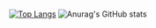 ###
[![Top Langs](https://github-readme-stats.vercel.app/api/top-langs/?username=SpensDee&langs_count=8&layout=compact)](https://github.com/anuraghazra/github-readme-stats)
![Anurag's GitHub stats](https://github-readme-stats.vercel.app/api?username=SpensDee&show_icons=true&theme=radical)
